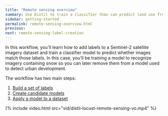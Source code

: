```yaml
---
title: "Remote sensing overview"
summary: Use Distil to train a classifier than can predict land use from satellite imagery.
sidebar: getting-started
permalink: remote-sensing-overview.html
previous:
next: remote-sensing-label-creation
---
```


In this workflow, you'll learn how to add labels to a Sentinel-2 satellite imagery dataset and train a classifier model to predict whether images match those labels. In this case, you'll be training a model to recognize imagery containing snow so you can later remove them from a model used to detect urban development.

The workflow has two main steps:

1. [Build a set of labels](remote-sensing-label-creation.html)
2. [Create candidate models](remote-sensing-create-models.html)
3. [Apply a model to a dataset](remote-sensing-apply-model.html)

{% include video.html src="vid/distil-locust-remote-sensing-vo.mp4" %}
